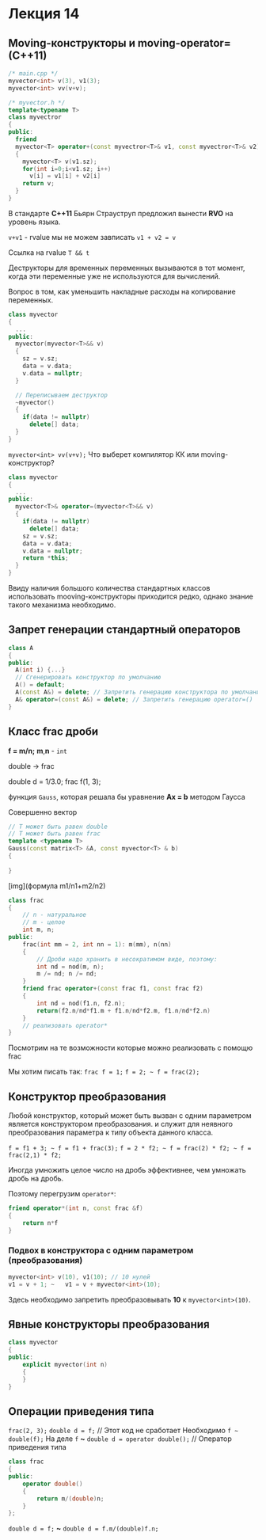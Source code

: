 # Лекция 14

## Moving-конструкторы и moving-operator= (C++11)

```cpp
/* main.cpp */
myvector<int> v(3), v1(3);
myvector<int> vv(v+v);
```

```cpp
/* myvector.h */
template<typename T>
class myvectror
{
public:
  friend
  myvector<T> operator+(const myvectror<T>& v1, const myvectror<T>& v2) 
  {
    myvector<T> v(v1.sz);
    for(int i=0;i<v1.sz; i++)
      v[i] = v1[i] + v2[i]
    return v;
  }
}
```

В стандарте **C++11** Бьярн Страуструп предложил вынести **RVO** на уровень языка.

`v+v1` - rvalue
мы не можем завписать `v1 + v2 = v`

Ссылка на rvalue `T && t`
 
Деструкторы для временных переменных вызываются в тот момент, когда эти переменные уже не используются для вычислений.

Вопрос в том, как уменьшить накладные расходы на копирование переменных.


```cpp
class myvector
{
  ...
public:
  myvector(myvector<T>&& v)
  {
    sz = v.sz;
    data = v.data;
    v.data = nullptr;
  }

  // Переписываем деструктор
  ~myvector()
  {
    if(data != nullptr)
      delete[] data;
  }
}
```

`myvector<int> vv(v+v);`
Что выберет компилятор КК или moving-конструктор?

```cpp
class myvector
{
  ...
public:
  myvector<T>& operator=(myvector<T>&& v)
  {
    if(data != nullptr)
      delete[] data;
    sz = v.sz;
    data = v.data;
    v.data = nullptr;
    return *this;
  }
}
```

Ввиду наличия большого количества стандартных классов использовать mooving-конструкторы приходится редко, однако знание такого механизма необходимо.


## Запрет генерации стандартный операторов

```cpp
class A
{
public:
  A(int i) {...}
  // Сгенерировать конструктор по умолчанию
  A() = default;
  A(const A&) = delete; // Запретить генерацию конструктора по умолчанию
  A& operator=(const A&) = delete; // Запретить генерацию operator=()
}  
```

## Класс frac дроби

**f = m/n;**  **m**,**n** - `int`

double -> frac

double d = 1/3.0;
frac f(1, 3);

функция `Gauss`, которая решала бы уравнение **Ax = b** методом Гаусса

Совершенно вектор

```cpp
// T может быть равен double
// T может быть равен frac
template <typename T>
Gauss(const matrix<T> &A, const myvector<T> & b)
{
	
}
```

[img](формула m1/n1+m2/n2)

```cpp
class frac
{
	// n - натуральное
	// m - целое
	int m, n;
public:
	frac(int mm = 2, int nn = 1): m(mm), n(nn)
	{
		// Дроби надо хранить в несократимом виде, поэтому:
		int nd = nod(m, n);
		m /= nd; n /= nd;
	}
	friend frac operator+(const frac f1, const frac f2)
	{
		int nd = nod(f1.n, f2.n);
		return(f2.n/nd*f1.m + f1.n/nd*f2.m, f1.n/nd*f2.n)
	}
	// реализовать operator*
}
```

Посмотрим на те возможности которые можно реализовать с помощю frac

Мы хотим писать так: `frac f = 1;` `f = 2; ~ f = frac(2);`

## Конструктор преобразования

Любой конструктор, который может быть вызван с одним параметром является конструктором преобразования. и служит для неявного преобразования параметра к типу объекта данного класса.

`f = f1 + 3; ~ f = f1 + frac(3);`
`f = 2 * f2; ~ f = frac(2) * f2; ~ f = frac(2,1) * f2;`


Иногда умножить целое число на дробь эффективнее, чем умножать дробь на дробь.

Поэтому перегрузим `operator*`:

```cpp
friend operator*(int n, const frac &f)
{
	return n*f
}
```

### Подвох в конструктора с одним параметром (преобразования)

```cpp
myvector<int> v(10), v1(10); // 10 нулей
v1 = v + 1; ~ 	v1 = v + myvector<int>(10);
```

Здесь необходимо запретить преобразовывать **10** к `myvector<int>(10)`.


## Явные конструкторы преобразования

```cpp
class myvector
{
public:
	explicit myvector(int n)
	{
	}
}
```
## Операции приведения типа

`frac(2, 3);`
`double d = f;` // Этот код не сработает
Необходимо `f ~ double(f);`
На деле `f` **~** `double d = operator double();` // Оператор приведения типа


```cpp
class frac
{
public:
	operator double()
	{
		return m/(double)n;
	}
};
```

`double d = f;` **~** `double d = f.m/(double)f.n;`